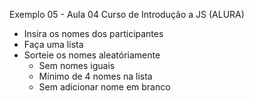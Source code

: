 Exemplo 05 - Aula 04 Curso de Introdução a JS (ALURA)
- Insira os nomes dos participantes
- Faça uma lista
- Sorteie os nomes aleatóriamente
  - Sem nomes iguais
  - Mínimo de 4 nomes na lista
  - Sem adicionar nome em branco
